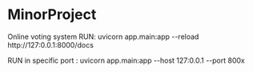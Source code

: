 # MinorProject
Online voting system 
RUN: uvicorn app.main:app --reload 
http://127:0.0.1:8000/docs

RUN in specific port : uvicorn app.main:app --host 127:0.0.1 --port 800x 
